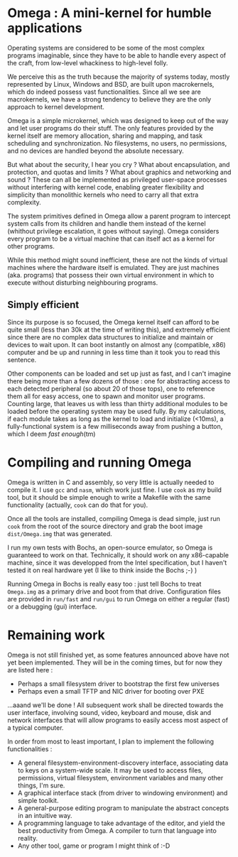 Omega : A mini-kernel for humble applications
=============================================

Operating systems are considered to be some of the most complex
programs imaginable, since they have to be able to handle every aspect
of the craft, from low-level whackiness to high-level folly.

We perceive this as the truth because the majority of systems today,
mostly represented by Linux, Windows and BSD, are built upon
macrokernels, which do indeed possess vast functionalities. Since all
we see are macrokernels, we have a strong tendency to believe they
are the only approach to kernel development.

Omega is a simple microkernel, which was designed to keep out of the
way and let user programs do their stuff. The only features provided
by the kernel itself are memory allocation, sharing and mapping, and
task scheduling and synchronization. No filesystems, no users, no
permissions, and no devices are handled beyond the absolute necessary.

But what about the security, I hear you cry ? What about
encapsulation, and protection, and quotas and limits ? What about
graphics and networking and sound ? These can all be implemented as
privileged user-space processes without interfering with kernel code,
enabling greater flexibility and simplicity than monolithic kernels
who need to carry all that extra complexity.

The system primitives defined in Omega allow a parent program to
intercept system calls from its children and handle them instead of
the kernel (whithout privilege escalation, it goes without saying).
Omega considers every program to be a virtual machine that can itself
act as a kernel for other programs. 

While this method might sound inefficient, these are not the kinds of
virtual machines where the hardware itself is emulated. They are just
machines (aka. programs) that possess their own virtual environment in
which to execute without disturbing neighbouring programs.

Simply efficient
----------------

Since its purpose is so focused, the Omega kernel itself can afford to
be quite small (less than 30k at the time of writing this), and
extremely efficient since there are no complex data structures to
initialize and maintain or devices to wait upon. It can boot instantly
on almost any (compatible, x86) computer and be up and running in less
time than it took you to read this sentence.

Other components can be loaded and set up just as fast, and I can't
imagine there being more than a few dozens of those : one for
abstracting access to each detected peripheral (so about 20 of those
tops), one to reference them all for easy access, one to spawn and
monitor user programs. Counting large, that leaves us with less than
thirty additional modules to be loaded before the operating system may
be used fully. By my calculations, if each module takes as long as the
kernel to load and initialize (<10ms), a fully-functional system is a
few milliseconds away from pushing a button, which I deem *fast enough*(tm)

Compiling and running Omega
===========================

Omega is written in C and assembly, so very little is actually needed
to compile it. I use `gcc` and `nasm`, which work just fine. I use
`cook` as my build tool, but it should be simple enough to write a
Makefile with the same functionality (actually, `cook` can do that for
you).

Once all the tools are installed, compiling Omega is dead simple, just
run `cook` from the root of the source directory and grab the boot
image `dist/Omega.img` that was generated.

I run my own tests with Bochs, an open-source emulator, so Omega is
guaranteed to work on that. Technically, it should work on any
x86-capable machine, since it was developped from the Intel
specification, but I haven't tested it on real hardware yet (I like to
think inside the Bochs ;-) )

Running Omega in Bochs is really easy too : just tell Bochs to treat
`Omega.img` as a primary drive and boot from that drive. Configuration files
are provided in `run/fast` and `run/gui` to run Omega on either a regular (fast)
or a debugging (gui) interface. 

Remaining work
==============

Omega is not still finished yet, as some features announced above
have not yet been implemented. They will be in the coming times, but for
now they are listed here : 

  * Perhaps a small filesystem driver to bootstrap the first few universes
  * Perhaps even a small TFTP and NIC driver for booting over PXE

...aaand we'll be done ! All subsequent work shall be directed towards
the user interface, involving sound, video, keyboard and mouse, disk
and network interfaces that will allow programs to easily access most
aspect of a typical computer.

In order from most to least important, I plan to implement the
following functionalities :
 
  * A general filesystem-environment-discovery interface, associating
    data to keys on a system-wide scale. It may be used to access
    files, permissions, virtual filesystem, environment variables and
    many other things, I'm sure.
  * A graphical interface stack (from driver to windowing environment)
    and simple toolkit.
  * A general-purpose editing program to manipulate the abstract
    concepts in an intuitive way.
  * A programming language to take advantage of the editor, and yield
    the best productivity from Omega. A compiler to turn that language
    into reality.
  * Any other tool, game or program I might think of :-D
